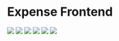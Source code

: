 # Expense Frontend

![](https://img.shields.io/github/last-commit/DigitalDreamStudios/expense-frontend/master)
![](https://img.shields.io/github/license/DigitalDreamStudios/expense-frontend)
![](https://img.shields.io/github/languages/top/DigitalDreamStudios/expense-frontend)
![](https://img.shields.io/github/repo-size/DigitalDreamStudios/expense-frontend)
![](https://img.shields.io/github/contributors/DigitalDreamStudios/expense-frontend)
![](https://img.shields.io/github/stars/DigitalDreamStudios/expense-frontend?style=social)